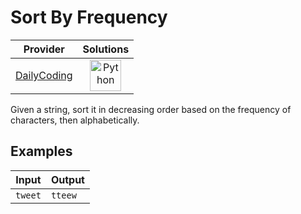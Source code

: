 # Sort By Frequency

<!-- INFO TABLE BEGIN -->

| Provider                                              | Solutions                                                                                                                                        |
| :---------------------------------------------------: | :----------------------------------------------------------------------------------------------------------------------------------------------: |
| [DailyCoding](../../../docs/providers/DailyCoding.md) | [<img src="https://res.cloudinary.com/rascaltwo/image/upload/v1631924087/python_xzdlti.svg" alt="Python" title="Python" width="50" />](solve.py) |

<!-- INFO TABLE END -->

Given a string, sort it in decreasing order based on the frequency of characters, then alphabetically.

## Examples

| Input   | Output  |
| ------- | ------- |
| `tweet` | `tteew` |
